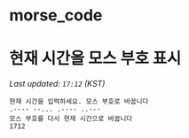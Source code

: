 # morse_code
# 현재 시간을 모스 부호 표시
<!-- MORSE_TIME_START -->
_Last updated: `17:12` (KST)_

```
현재 시간을 입력하세요. 모스 부호로 바꿉니다
.---- --... .---- ..---
모스 부호를 다시 현재 시간으로 바꿉니다
1712
```
<!-- MORSE_TIME_END -->
